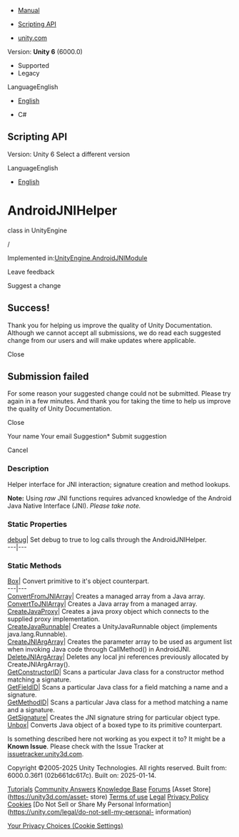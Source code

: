[ ]()

  * [Manual](../Manual/index.html)
  * [Scripting API](../ScriptReference/index.html)

  * [unity.com](https://unity.com/)

Version: **Unity 6** (6000.0)

  * Supported
  * Legacy

LanguageEnglish

  * [English]()

  * C#

[ ](https://docs.unity3d.com)

## Scripting API

Version: Unity 6 Select a different version

LanguageEnglish

  * [English]()

# AndroidJNIHelper

class in UnityEngine

/

Implemented
in:[UnityEngine.AndroidJNIModule](UnityEngine.AndroidJNIModule.html)

Leave feedback

Suggest a change

## Success!

Thank you for helping us improve the quality of Unity Documentation. Although
we cannot accept all submissions, we do read each suggested change from our
users and will make updates where applicable.

Close

## Submission failed

For some reason your suggested change could not be submitted. Please <a>try
again</a> in a few minutes. And thank you for taking the time to help us
improve the quality of Unity Documentation.

Close

Your name Your email Suggestion* Submit suggestion

Cancel

[ ]()

### Description

Helper interface for JNI interaction; signature creation and method lookups.  
  
**Note:** Using _raw_ JNI functions requires advanced knowledge of the Android
Java Native Interface (JNI). _Please take note._

### Static Properties

[debug](AndroidJNIHelper-debug.html)| Set debug to true to log calls through
the AndroidJNIHelper.  
---|---  
  
### Static Methods

[Box](AndroidJNIHelper.Box.html)| Convert primitive to it's object
counterpart.  
---|---  
[ConvertFromJNIArray](AndroidJNIHelper.ConvertFromJNIArray.html)| Creates a
managed array from a Java array.  
[ConvertToJNIArray](AndroidJNIHelper.ConvertToJNIArray.html)| Creates a Java
array from a managed array.  
[CreateJavaProxy](AndroidJNIHelper.CreateJavaProxy.html)| Creates a java proxy
object which connects to the supplied proxy implementation.  
[CreateJavaRunnable](AndroidJNIHelper.CreateJavaRunnable.html)| Creates a
UnityJavaRunnable object (implements java.lang.Runnable).  
[CreateJNIArgArray](AndroidJNIHelper.CreateJNIArgArray.html)| Creates the
parameter array to be used as argument list when invoking Java code through
CallMethod() in AndroidJNI.  
[DeleteJNIArgArray](AndroidJNIHelper.DeleteJNIArgArray.html)| Deletes any
local jni references previously allocated by CreateJNIArgArray().  
[GetConstructorID](AndroidJNIHelper.GetConstructorID.html)| Scans a particular
Java class for a constructor method matching a signature.  
[GetFieldID](AndroidJNIHelper.GetFieldID.html)| Scans a particular Java class
for a field matching a name and a signature.  
[GetMethodID](AndroidJNIHelper.GetMethodID.html)| Scans a particular Java
class for a method matching a name and a signature.  
[GetSignature](AndroidJNIHelper.GetSignature.html)| Creates the JNI signature
string for particular object type.  
[Unbox](AndroidJNIHelper.Unbox.html)| Converts Java object of a boxed type to
its primitive counterpart.  
  
Is something described here not working as you expect it to? It might be a
**Known Issue**. Please check with the Issue Tracker at
[issuetracker.unity3d.com](https://issuetracker.unity3d.com).

Copyright ©2005-2025 Unity Technologies. All rights reserved. Built from:
6000.0.36f1 (02b661dc617c). Built on: 2025-01-14.

[Tutorials](https://unity3d.com/learn) [Community
Answers](https://answers.unity3d.com) [Knowledge
Base](https://support.unity3d.com/hc/en-us)
[Forums](https://forum.unity3d.com) [Asset Store](https://unity3d.com/asset-
store) [Terms of use](https://docs.unity3d.com/Manual/TermsOfUse.html)
[Legal](https://unity.com/legal) [Privacy
Policy](https://unity.com/legal/privacy-policy)
[Cookies](https://unity.com/legal/cookie-policy) [Do Not Sell or Share My
Personal Information](https://unity.com/legal/do-not-sell-my-personal-
information)

[Your Privacy Choices (Cookie Settings)](javascript:void\(0\);)

